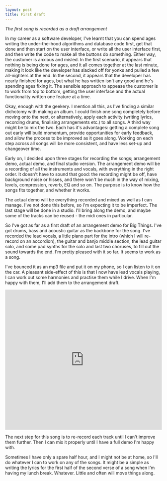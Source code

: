 ```yaml
---
layout: post
title: First draft
---
```

*The first song is recorded as a draft arrangement*

In my career as a software developer, I've learnt that you can spend ages writing the under-the-hood algorithms and database code first, get that done and then start on the user interface, or write all the user interface first, and then 
write the code to make all the buttons do something. Either way, the customer is anxious and misled. In the first scenario, it appears that nothing is being done for ages, and it all comes together at the last minute, making it look like the 
developer has slacked off for yonks and pulled a few all-nighters at the end. In the second, it appears that the developer has nearly finished for ages, but what he has written isn't any good and he's spending ages fixing it. 
The sensible approach to appease the customer is to work from top to bottom, getting the user interface and the actual functionality written one feature at a time.

Okay, enough with the geekery. I mention all this, as I've finding a similar dichotomy with making an album. I could finish one song completely before moving onto the next, or alternatively, apply each activity (writing lyrics, recording drums, finalising arrangements etc.) 
to all songs. A third way might be to mix the two. Each has it's advantages: getting a complete song out early will build momentum, provide opportunities for early feedback, and allow the process to be improved as it goes along. 
Working on each step across all songs will be more consistent, and have less set-up and changeover time.

Early on, I decided upon three stages for recording the songs; arrangement demo, actual demo, and final studio version. The arrangement demo will be a recording of all the instruments and vocals, with everything in the right order. It doesn't have
to sound that good: the recording might be off, have background noise or hisses, and there won't be much in the way of mixing, levels, compression, reverb, EQ and so on. The purpose is to know how the songs fits together, and whether it works.

The actual demo will be everything recorded and mixed as well as I can manage. I've not done this before, so I'm expecting it to be imperfect. The last stage will be done in a studio. I'll bring along the demo, and maybe some of the tracks 
can be reused - the midi ones in particular.

So I've got as far as a first draft of an arrangement demo for Big Things. I've got drums, bass and acoustic guitar as the backbone for the song. I've recorded the lead vocals, a little piano part for the intro (which I will re-record on an accordion),
the guitar and banjo middle section, the lead guitar solo, and some pad synths for the solo and last two choruses, to fill out the sound towards the end. I'm pretty pleased with it so far. It seems to work as a song.

I've bounced it as an mp3 file and put it on my phone, so I can listen to it on the car. A pleasant side-effect of this is that I now have lead vocals playing, I can work out some harmonies and practise them while I drive. When I'm 
happy with them, I'll add them to the arrangement draft.

<iframe width="100%" height="450" scrolling="no" frameborder="no" src="https://w.soundcloud.com/player/?url=https%3A//api.soundcloud.com/tracks/196502972&amp;auto_play=false&amp;hide_related=false&amp;show_comments=true&amp;show_user=true&amp;show_reposts=false&amp;visual=true"></iframe>

The next step for this song is to re-record each track until I can't improve them further. Then I can mix it properly until I have a full demo I'm happy with. 

Sometimes I have only a spare half hour, and I might not be at home, so I'll do whatever I can to work on any of the songs. It might be a simple as writing the lyrics for the first half of the second verse of a song when I'm having my lunch break. 
Whatever. Little and often will move things along.